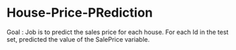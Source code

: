 # House-Price-PRediction
Goal : Job is to predict the sales price for each house. For each Id in the test set, predicted the value of the SalePrice variable.
